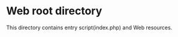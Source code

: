 Web root directory
==================

This directory contains entry script(index.php) and Web resources.
